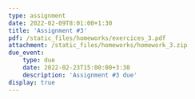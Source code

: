 ```yaml
---
type: assignment
date: 2022-02-09T8:01:00+1:30
title: 'Assignment #3'
pdf: /static_files/homeworks/exercices_3.pdf
attachment: /static_files/homeworks/homework_3.zip
due_event: 
    type: due
    date: 2022-02-23T15:00:00+3:30
    description: 'Assignment #3 due'
display: true
---
```

